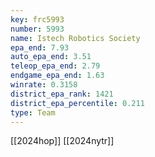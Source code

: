 ```yaml
---
key: frc5993
number: 5993
name: Istech Robotics Society
epa_end: 7.93
auto_epa_end: 3.51
teleop_epa_end: 2.79
endgame_epa_end: 1.63
winrate: 0.3158
district_epa_rank: 1421
district_epa_percentile: 0.211
type: Team
---
```

[[2024hop]]
[[2024nytr]]
